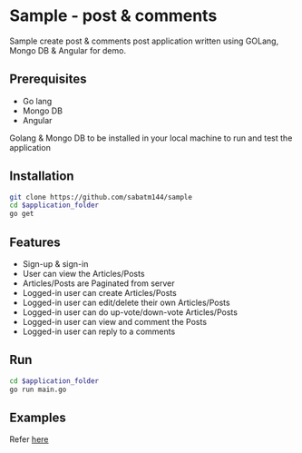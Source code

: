 # Sample - post & comments

Sample create post & comments post application written using GOLang, Mongo DB & Angular for demo.

## Prerequisites

* Go lang
* Mongo DB
* Angular

Golang & Mongo DB to be installed in your local machine to run and test the application

## Installation

```bash
git clone https://github.com/sabatm144/sample
cd $application_folder
go get 
```

## Features

* Sign-up & sign-in
* User can view the Articles/Posts 
* Articles/Posts are Paginated from server
* Logged-in user can create Articles/Posts
* Logged-in user can edit/delete their own Articles/Posts
* Logged-in user can do up-vote/down-vote Articles/Posts
* Logged-in user can view and comment the Posts
* Logged-in user can reply to a comments

## Run

```bash
cd $application_folder
go run main.go
```

## Examples 
Refer [here](https://github.com/sabatm144/sample/blob/master/examples)
